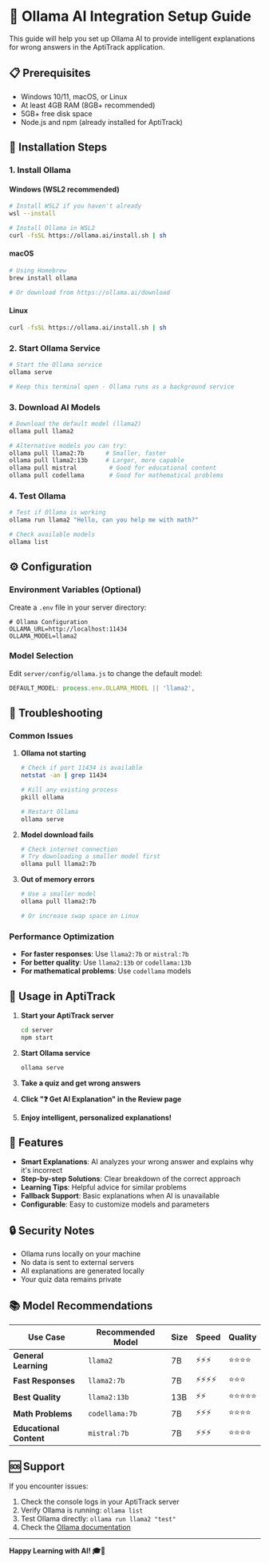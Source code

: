 # 🤖 Ollama AI Integration Setup Guide

This guide will help you set up Ollama AI to provide intelligent explanations for wrong answers in the AptiTrack application.

## 📋 Prerequisites

- Windows 10/11, macOS, or Linux
- At least 4GB RAM (8GB+ recommended)
- 5GB+ free disk space
- Node.js and npm (already installed for AptiTrack)

## 🚀 Installation Steps

### 1. Install Ollama

#### Windows (WSL2 recommended)
```bash
# Install WSL2 if you haven't already
wsl --install

# Install Ollama in WSL2
curl -fsSL https://ollama.ai/install.sh | sh
```

#### macOS
```bash
# Using Homebrew
brew install ollama

# Or download from https://ollama.ai/download
```

#### Linux
```bash
curl -fsSL https://ollama.ai/install.sh | sh
```

### 2. Start Ollama Service

```bash
# Start the Ollama service
ollama serve

# Keep this terminal open - Ollama runs as a background service
```

### 3. Download AI Models

```bash
# Download the default model (llama2)
ollama pull llama2

# Alternative models you can try:
ollama pull llama2:7b      # Smaller, faster
ollama pull llama2:13b     # Larger, more capable
ollama pull mistral         # Good for educational content
ollama pull codellama       # Good for mathematical problems
```

### 4. Test Ollama

```bash
# Test if Ollama is working
ollama run llama2 "Hello, can you help me with math?"

# Check available models
ollama list
```

## ⚙️ Configuration

### Environment Variables (Optional)

Create a `.env` file in your server directory:

```env
# Ollama Configuration
OLLAMA_URL=http://localhost:11434
OLLAMA_MODEL=llama2
```

### Model Selection

Edit `server/config/ollama.js` to change the default model:

```javascript
DEFAULT_MODEL: process.env.OLLAMA_MODEL || 'llama2',
```

## 🔧 Troubleshooting

### Common Issues

1. **Ollama not starting**
   ```bash
   # Check if port 11434 is available
   netstat -an | grep 11434
   
   # Kill any existing process
   pkill ollama
   
   # Restart Ollama
   ollama serve
   ```

2. **Model download fails**
   ```bash
   # Check internet connection
   # Try downloading a smaller model first
   ollama pull llama2:7b
   ```

3. **Out of memory errors**
   ```bash
   # Use a smaller model
   ollama pull llama2:7b
   
   # Or increase swap space on Linux
   ```

### Performance Optimization

- **For faster responses**: Use `llama2:7b` or `mistral:7b`
- **For better quality**: Use `llama2:13b` or `codellama:13b`
- **For mathematical problems**: Use `codellama` models

## 📱 Usage in AptiTrack

1. **Start your AptiTrack server**
   ```bash
   cd server
   npm start
   ```

2. **Start Ollama service**
   ```bash
   ollama serve
   ```

3. **Take a quiz and get wrong answers**

4. **Click "❓ Get AI Explanation" in the Review page**

5. **Enjoy intelligent, personalized explanations!**

## 🎯 Features

- **Smart Explanations**: AI analyzes your wrong answer and explains why it's incorrect
- **Step-by-step Solutions**: Clear breakdown of the correct approach
- **Learning Tips**: Helpful advice for similar problems
- **Fallback Support**: Basic explanations when AI is unavailable
- **Configurable**: Easy to customize models and parameters

## 🔒 Security Notes

- Ollama runs locally on your machine
- No data is sent to external servers
- All explanations are generated locally
- Your quiz data remains private

## 📚 Model Recommendations

| Use Case | Recommended Model | Size | Speed | Quality |
|----------|------------------|------|-------|---------|
| **General Learning** | `llama2` | 7B | ⚡⚡⚡ | ⭐⭐⭐⭐ |
| **Fast Responses** | `llama2:7b` | 7B | ⚡⚡⚡⚡ | ⭐⭐⭐ |
| **Best Quality** | `llama2:13b` | 13B | ⚡⚡ | ⭐⭐⭐⭐⭐ |
| **Math Problems** | `codellama:7b` | 7B | ⚡⚡⚡ | ⭐⭐⭐⭐ |
| **Educational Content** | `mistral:7b` | 7B | ⚡⚡⚡ | ⭐⭐⭐⭐ |

## 🆘 Support

If you encounter issues:

1. Check the console logs in your AptiTrack server
2. Verify Ollama is running: `ollama list`
3. Test Ollama directly: `ollama run llama2 "test"`
4. Check the [Ollama documentation](https://ollama.ai/docs)

---

**Happy Learning with AI! 🎓🤖**




